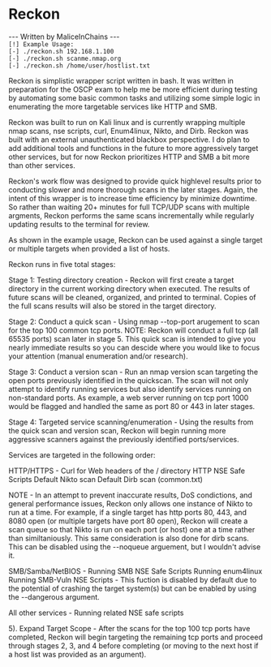 <h1>Reckon</h1>
--- Written by MaliceInChains ---

<code>
[!] Example Usage: 
[-] ./reckon.sh 192.168.1.100 
[-] ./reckon.sh scanme.nmap.org
[-] ./reckon.sh /home/user/hostlist.txt 
</code>



Reckon is simplistic wrapper script written in bash. It was written in preparation for the OSCP exam to help me be more efficient during testing by automating some basic common tasks and utilizing some simple logic in enumerating the more targetable services like HTTP and SMB.

Reckon was built to run on Kali linux and is currently wrapping multiple nmap scans, nse scripts, curl, Enum4linux, Nikto, and Dirb. Reckon was built with an external unauthenticated blackbox perspective. I do plan to add additional tools and functions in the future to more aggressively target other services, but for now Reckon prioritizes HTTP and SMB a bit more than other services. 

Reckon's work flow was designed to provide quick highlevel results prior to conducting slower and more thorough scans in the later stages. Again, the intent of this wrapper is to increase time efficiency by minimize downtime. So rather than waiting 20+ minutes for full TCP/UDP scans with multiple argments, Reckon performs the same scans incrementally while regularly updating results to the terminal for review.

As shown in the example usage, Reckon can be used against a single target or multiple targets when provided a list of hosts. 

Reckon runs in five total stages:

  Stage 1: Testing directory creation - Reckon will first create a target directory in the current working directory when executed. The results of future scans will be cleaned, organized, and printed to terminal. Copies of the full scans results will also be stored in the target directory.

  Stage 2: Conduct a quick scan - Using nmap --top-port arugement to scan for the top 100 common tcp ports. NOTE: Reckon will conduct a full tcp (all 65535 ports) scan later in stage 5. This quick scan is intended to give you nearly immediate results so you can descide where you would like to focus your attention (manual enumeration and/or research).

  Stage 3: Conduct a version scan - Run an nmap version scan targeting the open ports previously identified in the quickscan. The scan will not only attempt to identify running services but also identify services running on non-standard ports. As example, a web server running on tcp port 1000 would be flagged and handled the same as port 80 or 443 in later stages.

  Stage 4: Targeted service scanning/enumeration - Using the results from the quick scan and version scan, Reckon will begin running more aggressive scanners against the previously identified ports/services.

Services are targeted in the following order:

HTTP/HTTPS - 
Curl for Web headers of the / directory
HTTP NSE Safe Scripts
Default Nikto scan
Default Dirb scan (common.txt)

NOTE - In an attempt to prevent inaccurate results, DoS condictions, and general performance issues, Reckon only allows one instance of Nikto to run at a time. For example, if a single target has http ports 80, 443, and 8080 open (or multiple targets have port 80 open), Reckon will create a scan queue so that Nikto is run on each port (or host) one at a time rather than similtaniously. This same consideration is also done for dirb scans. This can be disabled using the --noqueue arguement, but I wouldn't advise it.

SMB/Samba/NetBIOS - 
Running SMB NSE Safe Scripts
Running enum4linux
Running SMB-Vuln NSE Scripts - This fuction is disabled by default due to the potential of crashing the target system(s) but can be enabled by using the --dangerous argument.

All other services - 
Running related NSE safe scripts

5). Expand Target Scope - After the scans for the top 100 tcp ports have completed, Reckon will begin targeting the remaining tcp ports and proceed through stages 2, 3, and 4 before completing (or moving to the next host if a host list was provided as an argument).
